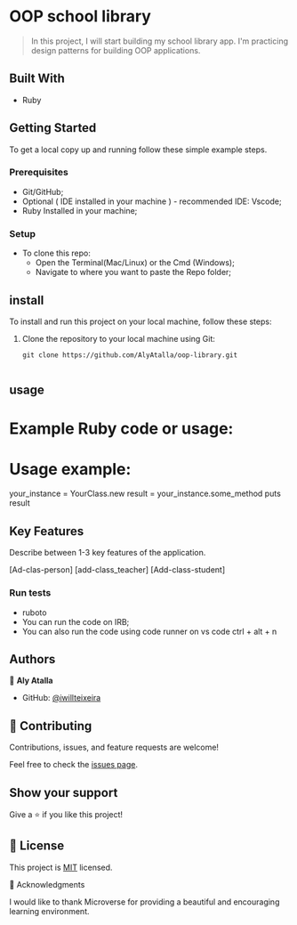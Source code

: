 # OOP school library

> In this project, I will start building my school library app. I'm practicing design patterns for building OOP applications.
## Built With

- Ruby

## Getting Started

To get a local copy up and running follow these simple example steps.

### Prerequisites

- Git/GitHub;
- Optional ( IDE installed in your machine ) - recommended IDE: Vscode;
- Ruby Installed in your machine;

### Setup

- To clone this repo:
  - Open the Terminal(Mac/Linux) or the Cmd (Windows);
  - Navigate to where you want to paste the Repo folder;

## install 


To install and run this project on your local machine, follow these steps:

1. Clone the repository to your local machine using Git:

   ```shell
   git clone https://github.com/AlyAtalla/oop-library.git


## usage 

# Example Ruby code or usage:

# Usage example:
your_instance = YourClass.new
result = your_instance.some_method
puts result


## Key Features 
Describe between 1-3 key features of the application.

[Ad-clas-person]
[add-class_teacher]
[Add-class-student]
  
### Run tests

- ruboto
- You can run the code on IRB;
- You can also run the code using code runner on vs code ctrl + alt + n

## Authors

👤 **Aly Atalla**

- GitHub: [@iwillteixeira](https://github.com/AlyAtalla)
## 🤝 Contributing

Contributions, issues, and feature requests are welcome!

Feel free to check the [issues page](https://github.com/AlyAtalla/oop-library/issues).

## Show your support

Give a ⭐️ if you like this project!

## 📝 License

This project is [MIT](./MIT.md) licensed.

🙏 Acknowledgments 

I would like to thank Microverse for providing a beautiful and encouraging learning environment.
